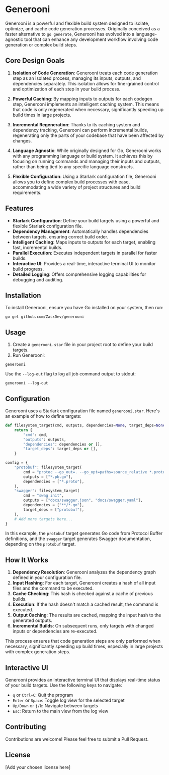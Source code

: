 # Generooni

Generooni is a powerful and flexible build system designed to isolate, optimize, and cache code generation processes. Originally conceived as a faster alternative to `go generate`, Generooni has evolved into a language-agnostic tool that can enhance any development workflow involving code generation or complex build steps.

## Core Design Goals

1. **Isolation of Code Generation**: Generooni treats each code generation step as an isolated process, managing its inputs, outputs, and dependencies separately. This isolation allows for fine-grained control and optimization of each step in your build process.

2. **Powerful Caching**: By mapping inputs to outputs for each codegen step, Generooni implements an intelligent caching system. This means that code is only regenerated when necessary, significantly speeding up build times in large projects.

3. **Incremental Regeneration**: Thanks to its caching system and dependency tracking, Generooni can perform incremental builds, regenerating only the parts of your codebase that have been affected by changes.

4. **Language Agnostic**: While originally designed for Go, Generooni works with any programming language or build system. It achieves this by focusing on running commands and managing their inputs and outputs, rather than being tied to any specific language constructs.

5. **Flexible Configuration**: Using a Starlark configuration file, Generooni allows you to define complex build processes with ease, accommodating a wide variety of project structures and build requirements.

## Features

- **Starlark Configuration**: Define your build targets using a powerful and flexible Starlark configuration file.
- **Dependency Management**: Automatically handles dependencies between targets, ensuring correct build order.
- **Intelligent Caching**: Maps inputs to outputs for each target, enabling fast, incremental builds.
- **Parallel Execution**: Executes independent targets in parallel for faster builds.
- **Interactive UI**: Provides a real-time, interactive terminal UI to monitor build progress.
- **Detailed Logging**: Offers comprehensive logging capabilities for debugging and auditing.

## Installation

To install Generooni, ensure you have Go installed on your system, then run:

```
go get github.com/ZacxDev/generooni
```

## Usage

1. Create a `generooni.star` file in your project root to define your build targets.
2. Run Generooni:

```
generooni
```

Use the `--log-out` flag to log all job command output to stdout:

```
generooni --log-out
```

## Configuration

Generooni uses a Starlark configuration file named `generooni.star`. Here's an example of how to define targets:

```python
def filesystem_target(cmd, outputs, dependencies=None, target_deps=None):
    return {
        "cmd": cmd,
        "outputs": outputs,
        "dependencies": dependencies or [],
        "target_deps": target_deps or [],
    }

config = {
    "protobuf": filesystem_target(
        cmd = "protoc --go_out=. --go_opt=paths=source_relative *.proto",
        outputs = ["*.pb.go"],
        dependencies = ["*.proto"],
    ),
    "swagger": filesystem_target(
        cmd = "swag init",
        outputs = ["docs/swagger.json", "docs/swagger.yaml"],
        dependencies = ["**/*.go"],
        target_deps = ["protobuf"],
    ),
    # Add more targets here...
}
```

In this example, the `protobuf` target generates Go code from Protocol Buffer definitions, and the `swagger` target generates Swagger documentation, depending on the `protobuf` target.

## How It Works

1. **Dependency Resolution**: Generooni analyzes the dependency graph defined in your configuration file.
2. **Input Hashing**: For each target, Generooni creates a hash of all input files and the command to be executed.
3. **Cache Checking**: This hash is checked against a cache of previous builds.
4. **Execution**: If the hash doesn't match a cached result, the command is executed.
5. **Output Caching**: The results are cached, mapping the input hash to the generated outputs.
6. **Incremental Builds**: On subsequent runs, only targets with changed inputs or dependencies are re-executed.

This process ensures that code generation steps are only performed when necessary, significantly speeding up build times, especially in large projects with complex generation steps.

## Interactive UI

Generooni provides an interactive terminal UI that displays real-time status of your build targets. Use the following keys to navigate:

- `q` or `Ctrl+C`: Quit the program
- `Enter` or `Space`: Toggle log view for the selected target
- `Up/Down` or `j/k`: Navigate between targets
- `Esc`: Return to the main view from the log view

## Contributing

Contributions are welcome! Please feel free to submit a Pull Request.

## License

[Add your chosen license here]
